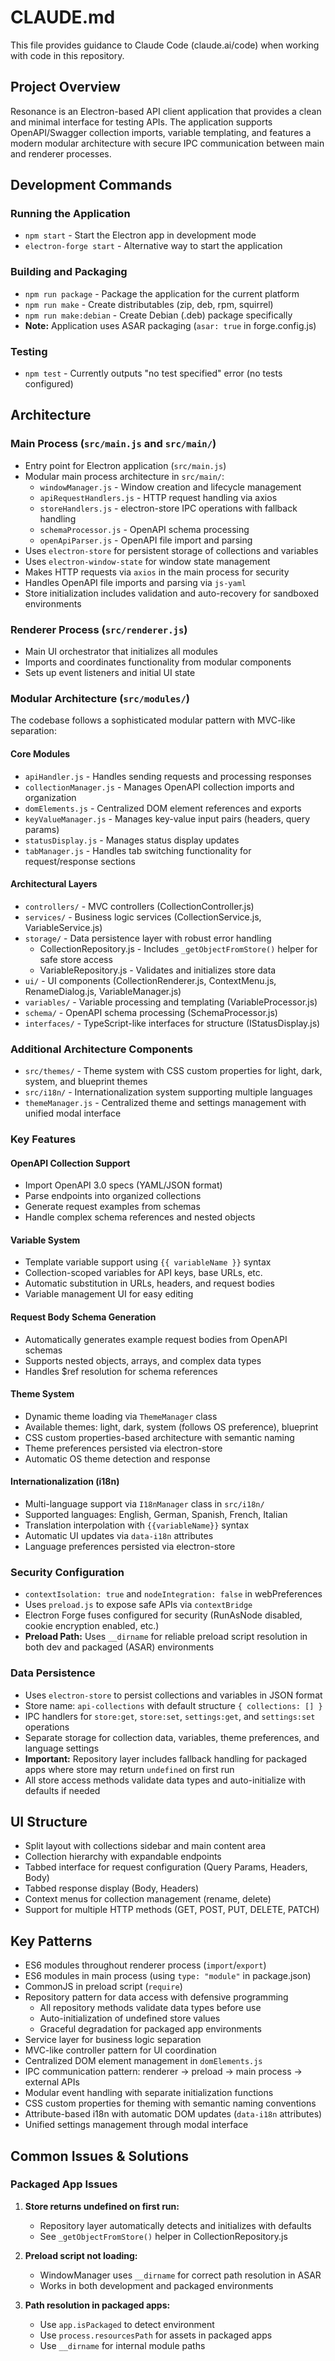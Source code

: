 # CLAUDE.md

This file provides guidance to Claude Code (claude.ai/code) when working with code in this repository.

## Project Overview
Resonance is an Electron-based API client application that provides a clean and minimal interface for testing APIs. The application supports OpenAPI/Swagger collection imports, variable templating, and features a modern modular architecture with secure IPC communication between main and renderer processes.

## Development Commands

### Running the Application
- `npm start` - Start the Electron app in development mode
- `electron-forge start` - Alternative way to start the application

### Building and Packaging
- `npm run package` - Package the application for the current platform
- `npm run make` - Create distributables (zip, deb, rpm, squirrel)
- `npm run make:debian` - Create Debian (.deb) package specifically
- **Note:** Application uses ASAR packaging (`asar: true` in forge.config.js)

### Testing
- `npm test` - Currently outputs "no test specified" error (no tests configured)

## Architecture

### Main Process (`src/main.js` and `src/main/`)
- Entry point for Electron application (`src/main.js`)
- Modular main process architecture in `src/main/`:
  - `windowManager.js` - Window creation and lifecycle management
  - `apiRequestHandlers.js` - HTTP request handling via axios
  - `storeHandlers.js` - electron-store IPC operations with fallback handling
  - `schemaProcessor.js` - OpenAPI schema processing
  - `openApiParser.js` - OpenAPI file import and parsing
- Uses `electron-store` for persistent storage of collections and variables
- Uses `electron-window-state` for window state management
- Makes HTTP requests via `axios` in the main process for security
- Handles OpenAPI file imports and parsing via `js-yaml`
- Store initialization includes validation and auto-recovery for sandboxed environments

### Renderer Process (`src/renderer.js`)
- Main UI orchestrator that initializes all modules
- Imports and coordinates functionality from modular components
- Sets up event listeners and initial UI state

### Modular Architecture (`src/modules/`)
The codebase follows a sophisticated modular pattern with MVC-like separation:

#### Core Modules
- `apiHandler.js` - Handles sending requests and processing responses
- `collectionManager.js` - Manages OpenAPI collection imports and organization
- `domElements.js` - Centralized DOM element references and exports
- `keyValueManager.js` - Manages key-value input pairs (headers, query params)
- `statusDisplay.js` - Manages status display updates
- `tabManager.js` - Handles tab switching functionality for request/response sections

#### Architectural Layers
- `controllers/` - MVC controllers (CollectionController.js)
- `services/` - Business logic services (CollectionService.js, VariableService.js)
- `storage/` - Data persistence layer with robust error handling
  - CollectionRepository.js - Includes `_getObjectFromStore()` helper for safe store access
  - VariableRepository.js - Validates and initializes store data
- `ui/` - UI components (CollectionRenderer.js, ContextMenu.js, RenameDialog.js, VariableManager.js)
- `variables/` - Variable processing and templating (VariableProcessor.js)
- `schema/` - OpenAPI schema processing (SchemaProcessor.js)
- `interfaces/` - TypeScript-like interfaces for structure (IStatusDisplay.js)

### Additional Architecture Components
- `src/themes/` - Theme system with CSS custom properties for light, dark, system, and blueprint themes
- `src/i18n/` - Internationalization system supporting multiple languages
- `themeManager.js` - Centralized theme and settings management with unified modal interface

### Key Features

#### OpenAPI Collection Support
- Import OpenAPI 3.0 specs (YAML/JSON format)
- Parse endpoints into organized collections
- Generate request examples from schemas
- Handle complex schema references and nested objects

#### Variable System
- Template variable support using `{{ variableName }}` syntax
- Collection-scoped variables for API keys, base URLs, etc.
- Automatic substitution in URLs, headers, and request bodies
- Variable management UI for easy editing

#### Request Body Schema Generation
- Automatically generates example request bodies from OpenAPI schemas
- Supports nested objects, arrays, and complex data types
- Handles $ref resolution for schema references

#### Theme System
- Dynamic theme loading via `ThemeManager` class
- Available themes: light, dark, system (follows OS preference), blueprint
- CSS custom properties-based architecture with semantic naming
- Theme preferences persisted via electron-store
- Automatic OS theme detection and response

#### Internationalization (i18n)
- Multi-language support via `I18nManager` class in `src/i18n/`
- Supported languages: English, German, Spanish, French, Italian
- Translation interpolation with `{{variableName}}` syntax
- Automatic UI updates via `data-i18n` attributes
- Language preferences persisted via electron-store

### Security Configuration
- `contextIsolation: true` and `nodeIntegration: false` in webPreferences
- Uses `preload.js` to expose safe APIs via `contextBridge`
- Electron Forge fuses configured for security (RunAsNode disabled, cookie encryption enabled, etc.)
- **Preload Path:** Uses `__dirname` for reliable preload script resolution in both dev and packaged (ASAR) environments

### Data Persistence
- Uses `electron-store` to persist collections and variables in JSON format
- Store name: `api-collections` with default structure `{ collections: [] }`
- IPC handlers for `store:get`, `store:set`, `settings:get`, and `settings:set` operations
- Separate storage for collection data, variables, theme preferences, and language settings
- **Important:** Repository layer includes fallback handling for packaged apps where store may return `undefined` on first run
- All store access methods validate data types and auto-initialize with defaults if needed

## UI Structure
- Split layout with collections sidebar and main content area
- Collection hierarchy with expandable endpoints
- Tabbed interface for request configuration (Query Params, Headers, Body)
- Tabbed response display (Body, Headers)
- Context menus for collection management (rename, delete)
- Support for multiple HTTP methods (GET, POST, PUT, DELETE, PATCH)

## Key Patterns
- ES6 modules throughout renderer process (`import`/`export`)
- ES6 modules in main process (using `type: "module"` in package.json)
- CommonJS in preload script (`require`)
- Repository pattern for data access with defensive programming
  - All repository methods validate data types before use
  - Auto-initialization of undefined store values
  - Graceful degradation for packaged app environments
- Service layer for business logic separation
- MVC-like controller pattern for UI coordination
- Centralized DOM element management in `domElements.js`
- IPC communication pattern: renderer → preload → main process → external APIs
- Modular event handling with separate initialization functions
- CSS custom properties for theming with semantic naming conventions
- Attribute-based i18n with automatic DOM updates (`data-i18n` attributes)
- Unified settings management through modal interface

## Common Issues & Solutions

### Packaged App Issues
1. **Store returns undefined on first run:**
   - Repository layer automatically detects and initializes with defaults
   - See `_getObjectFromStore()` helper in CollectionRepository.js

2. **Preload script not loading:**
   - WindowManager uses `__dirname` for correct path resolution in ASAR
   - Works in both development and packaged environments

3. **Path resolution in packaged apps:**
   - Use `app.isPackaged` to detect environment
   - Use `process.resourcesPath` for assets in packaged apps
   - Use `__dirname` for internal module paths